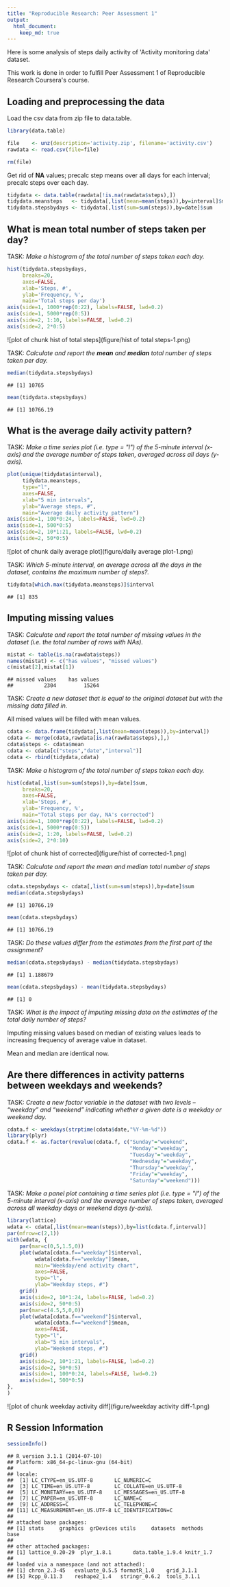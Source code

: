 ```yaml
---
title: "Reproducible Research: Peer Assessment 1"
output:
  html_document:
    keep_md: true
---
```


Here is some analysis of steps daily activity of 'Activity monitoring data' dataset.

This work is done in order to fulfill Peer Assessment 1 of Reproducible Research Coursera's course.


## Loading and preprocessing the data


Load the csv data from zip file to data.table.

```r
library(data.table)

file    <- unz(description='activity.zip', filename='activity.csv')
rawdata <- read.csv(file=file)

rm(file)
```

Get rid of **NA** values; precalc step means over all days for each interval; precalc steps over each day.

```r
tidydata <- data.table(rawdata[!is.na(rawdata$steps),])
tidydata.meansteps   <- tidydata[,list(mean=mean(steps)),by=interval]$mean
tidydata.stepsbydays <- tidydata[,list(sum=sum(steps)),by=date]$sum
```


## What is mean total number of steps taken per day?


TASK: *Make a histogram of the total number of steps taken each day.*

```r
hist(tidydata.stepsbydays,
     breaks=20,
     axes=FALSE,
     xlab='Steps, #',
     ylab='Frequency, %',
     main='Total steps per day')
axis(side=1, 1000*rep(0:22), labels=FALSE, lwd=0.2)
axis(side=1, 5000*rep(0:5))
axis(side=2, 1:10, labels=FALSE, lwd=0.2)
axis(side=2, 2*0:5)
```

![plot of chunk hist of total steps](figure/hist of total steps-1.png) 

TASK: *Calculate and report the __mean__ and __median__ total number of steps taken per day.*

```r
median(tidydata.stepsbydays)
```

```
## [1] 10765
```

```r
mean(tidydata.stepsbydays)
```

```
## [1] 10766.19
```


## What is the average daily activity pattern?


TASK: *Make a time series plot (i.e. type = "l") of the 5-minute interval (x-axis) and the average number of steps taken, averaged across all days (y-axis).*

```r
plot(unique(tidydata$interval),
     tidydata.meansteps,
     type="l",
     axes=FALSE,
     xlab="5 min intervals",
     ylab="Average steps, #",
     main="Average daily activity pattern")
axis(side=1, 100*0:24, labels=FALSE, lwd=0.2)
axis(side=1, 500*0:5)
axis(side=2, 10*1:21, labels=FALSE, lwd=0.2)
axis(side=2, 50*0:5)
```

![plot of chunk daily average plot](figure/daily average plot-1.png) 

TASK: *Which 5-minute interval, on average across all the days in the dataset, contains the maximum number of steps?.*

```r
tidydata[which.max(tidydata.meansteps)]$interval
```

```
## [1] 835
```


## Imputing missing values


TASK: *Calculate and report the total number of missing values in the dataset (i.e. the total number of rows with NAs).*

```r
mistat <- table(is.na(rawdata$steps))
names(mistat) <- c("has values", "missed values")
c(mistat[2],mistat[1])
```

```
## missed values    has values 
##          2304         15264
```

TASK: *Create a new dataset that is equal to the original dataset but with the missing data filled in.*

All mised values will be filled with mean values.

```r
cdata <- data.frame(tidydata[,list(mean=mean(steps)),by=interval])
cdata <- merge(cdata,rawdata[is.na(rawdata$steps),],)
cdata$steps <- cdata$mean
cdata <- cdata[c("steps","date","interval")]
cdata <- rbind(tidydata,cdata)
```

TASK: *Make a histogram of the total number of steps taken each day.*

```r
hist(cdata[,list(sum=sum(steps)),by=date]$sum,
     breaks=20,
     axes=FALSE,
     xlab='Steps, #',
     ylab='Frequency, %',
     main="Total steps per day, NA's corrected")
axis(side=1, 1000*rep(0:22), labels=FALSE, lwd=0.2)
axis(side=1, 5000*rep(0:5))
axis(side=2, 1:20, labels=FALSE, lwd=0.2)
axis(side=2, 2*0:10)
```

![plot of chunk hist of corrected](figure/hist of corrected-1.png) 

TASK: *Calculate and report the mean and median total number of steps taken per day.*

```r
cdata.stepsbydays <- cdata[,list(sum=sum(steps)),by=date]$sum
median(cdata.stepsbydays)
```

```
## [1] 10766.19
```

```r
mean(cdata.stepsbydays)
```

```
## [1] 10766.19
```

TASK: *Do these values differ from the estimates from the first part of the assignment?*

```r
median(cdata.stepsbydays) - median(tidydata.stepsbydays)
```

```
## [1] 1.188679
```

```r
mean(cdata.stepsbydays) - mean(tidydata.stepsbydays)
```

```
## [1] 0
```

TASK: *What is the impact of imputing missing data on the estimates of the total daily number of steps?*

Imputing missing values based on median of existing values leads to increasing frequency of average value in dataset.

Mean and median are identical now.


## Are there differences in activity patterns between weekdays and weekends?


TASK: *Create a new factor variable in the dataset with two levels – “weekday” and “weekend” indicating whether a given date is a weekday or weekend day.*

```r
cdata.f <- weekdays(strptime(cdata$date,"%Y-%m-%d"))
library(plyr)
cdata.f <- as.factor(revalue(cdata.f, c("Sunday"="weekend",
                                        "Monday"="weekday",
                                        "Tuesday"="weekday",
                                        "Wednesday"="weekday",
                                        "Thursday"="weekday",
                                        "Friday"="weekday",
                                        "Saturday"="weekend")))
```

TASK: *Make a panel plot containing a time series plot (i.e. type = "l") of the 5-minute interval (x-axis) and the average number of steps taken, averaged across all weekday days or weekend days (y-axis).*

```r
library(lattice)
wdata <- cdata[,list(mean=mean(steps)),by=list(cdata.f,interval)]
par(mfrow=c(2,1))
with(wdata, {
    par(mar=c(0,5,1.5,0))
    plot(wdata[cdata.f=="weekday"]$interval,
         wdata[cdata.f=="weekday"]$mean,
         main="Weekday/end activity chart",
         axes=FALSE,
         type="l",
         ylab="Weekday steps, #")
    grid()
    axis(side=2, 10*1:24, labels=FALSE, lwd=0.2)
    axis(side=2, 50*0:5)
    par(mar=c(4.5,5,0,0))
    plot(wdata[cdata.f=="weekend"]$interval,
         wdata[cdata.f=="weekend"]$mean,
         axes=FALSE,
         type="l",
         xlab="5 min intervals",
         ylab="Weekend steps, #")
    grid()
    axis(side=2, 10*1:21, labels=FALSE, lwd=0.2)
    axis(side=2, 50*0:5)
    axis(side=1, 100*0:24, labels=FALSE, lwd=0.2)
    axis(side=1, 500*0:5)
},
)
```

![plot of chunk weekday activity diff](figure/weekday activity diff-1.png) 


## R Session Information



```r
sessionInfo()
```

```
## R version 3.1.1 (2014-07-10)
## Platform: x86_64-pc-linux-gnu (64-bit)
## 
## locale:
##  [1] LC_CTYPE=en_US.UTF-8       LC_NUMERIC=C              
##  [3] LC_TIME=en_US.UTF-8        LC_COLLATE=en_US.UTF-8    
##  [5] LC_MONETARY=en_US.UTF-8    LC_MESSAGES=en_US.UTF-8   
##  [7] LC_PAPER=en_US.UTF-8       LC_NAME=C                 
##  [9] LC_ADDRESS=C               LC_TELEPHONE=C            
## [11] LC_MEASUREMENT=en_US.UTF-8 LC_IDENTIFICATION=C       
## 
## attached base packages:
## [1] stats     graphics  grDevices utils     datasets  methods   base     
## 
## other attached packages:
## [1] lattice_0.20-29  plyr_1.8.1       data.table_1.9.4 knitr_1.7       
## 
## loaded via a namespace (and not attached):
## [1] chron_2.3-45   evaluate_0.5.5 formatR_1.0    grid_3.1.1    
## [5] Rcpp_0.11.3    reshape2_1.4   stringr_0.6.2  tools_3.1.1
```
